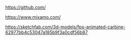 
https://github.com/

https://www.mixamo.com/

https://sketchfab.com/3d-models/fps-animated-carbine-62977bb4c53047a185b9f3a0cdf56b87
